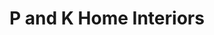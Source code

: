 ---
title: "P and K Home Interiors"
url: /felixstowe/p-and-k-home-interiors/
shop: interior decoration
---